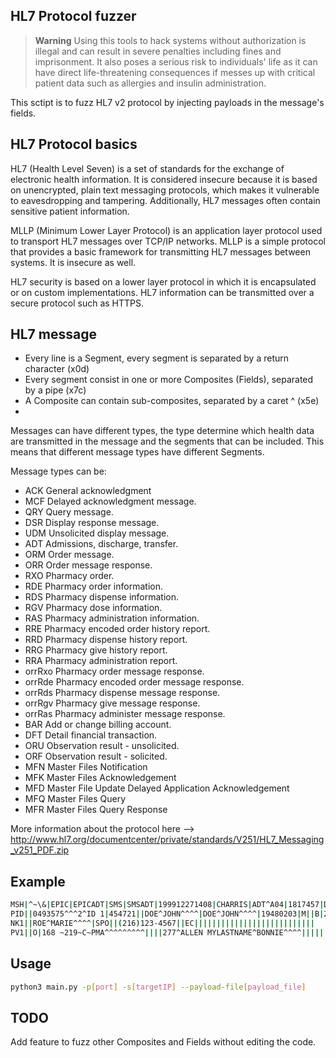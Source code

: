 
## HL7 Protocol fuzzer
> **Warning**
> Using this tools to hack systems without authorization is illegal and can result in severe penalties including fines and imprisonment. It also poses a serious risk to individuals' life as it can have direct life-threatening consequences if messes up with critical patient data such as allergies and insulin administration.

This sctipt is to fuzz HL7 v2 protocol by injecting payloads in the message's fields. 



## HL7 Protocol basics

HL7 (Health Level Seven) is a set of standards for the exchange of electronic health information. It is considered insecure because it is based on unencrypted, plain text messaging protocols, which makes it vulnerable to eavesdropping and tampering. Additionally, HL7 messages often contain sensitive patient information.

MLLP (Minimum Lower Layer Protocol) is an application layer protocol used to transport HL7 messages over TCP/IP networks. MLLP is a simple protocol that provides a basic framework for transmitting HL7 messages between systems. It is insecure as well.

HL7 security is based on a lower layer protocol in which it is encapsulated or on custom implementations. HL7 information can be transmitted over a secure protocol such as HTTPS.

## HL7 message
 - Every line is a Segment, every segment is separated by a return character (x0d)
 - Every segment consist in one or more Composites (Fields), separated by a pipe (x7c)
 - A Composite can contain sub-composites, separated by a caret ^ (x5e)
 - 
 Messages can have different types, the type determine which health data are transmitted in the message and the segments that can be included. This means that different message types have different Segments.

 Message types can be:
 - ACK  General acknowledgment 
 - MCF  Delayed acknowledgment message. 
 - QRY  Query message. 
 - DSR  Display response message. 
 - UDM  Unsolicited display message. 
 - ADT  Admissions, discharge, transfer. 
 - ORM  Order message. 
 - ORR  Order message response. 
 - RXO  Pharmacy order. 
 - RDE  Pharmacy order information. 
 - RDS  Pharmacy dispense information. 
 - RGV  Pharmacy dose information. 
 - RAS  Pharmacy administration information. 
 - RRE  Pharmacy encoded order history report. 
 - RRD  Pharmacy dispense history report. 
 - RRG  Pharmacy give history report. 
 - RRA  Pharmacy administration report. 
 - orrRxo  Pharmacy order message response. 
 - orrRde  Pharmacy encoded order message response. 
 - orrRds  Pharmacy dispense message response. 
 - orrRgv  Pharmacy give message response. 
 - orrRas  Pharmacy administer message response. 
 - BAR  Add or change billing account. 
 - DFT  Detail financial transaction. 
 - ORU  Observation result - unsolicited. 
 - ORF  Observation result - solicited. 
 - MFN  Master Files Notification 
 - MFK  Master Files Acknowledgement 
 - MFD  Master File Update Delayed Application Acknowledgement 
 - MFQ  Master Files Query 
 - MFR Master Files Query Response

 More information about the protocol here --> http://www.hl7.org/documentcenter/private/standards/V251/HL7_Messaging_v251_PDF.zip
## Example


```sh
MSH|^~\&|EPIC|EPICADT|SMS|SMSADT|199912271408|CHARRIS|ADT^A04|1817457|D|2.5|
PID||0493575^^^2^ID 1|454721||DOE^JOHN^^^^|DOE^JOHN^^^^|19480203|M||B|254 MYSTREET AVE^^MYTOWN^OH^44123^USA||(216)123-4567|||M|NON|400003403~1129086|
NK1||ROE^MARIE^^^^|SPO||(216)123-4567||EC|||||||||||||||||||||||||||
PV1||O|168 ~219~C~PMA^^^^^^^^^||||277^ALLEN MYLASTNAME^BONNIE^^^^|||||||||| ||2688684|||||||||||||||||||||||||199912271408||||||002376853
```


## Usage
```sh
python3 main.py -p[port] -s[targetIP] --payload-file[payload_file]
```


## TODO
Add feature to fuzz other Composites and Fields without editing the code.


